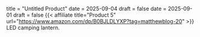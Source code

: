 title = "Untitled Product"
date = 2025-09-04
draft = false
date = 2025-09-01
draft = false
{{< affiliate title="Product 5" url="https://www.amazon.com/dp/B0BJLDLYXP?tag=matthewblog-20" >}}
LED camping lantern.
